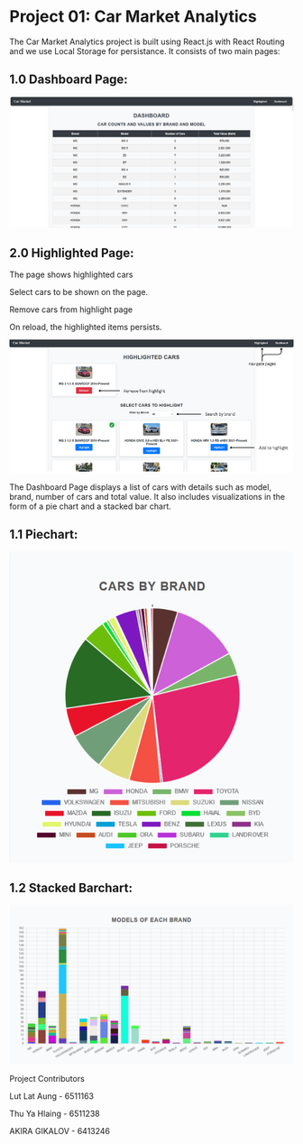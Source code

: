 Project 01: Car Market Analytics 
=====================================

The Car Market Analytics project is built using React.js with React Routing and we use Local Storage for persistance. It consists of two main pages: 

1.0 Dashboard Page:
----------
![Dashboard Page](/images/dashboardpage.png)

2.0 Highlighted Page:
----------
The page shows highlighted cars 

Select cars to be shown on the page. 

Remove cars from highlight page 

On reload, the highlighted items persists. 

![Highlighted Page](/images/highlightedpage.png)

The Dashboard Page displays a list of cars with details such as model, brand, number of cars and total value. It also includes visualizations in the form of a pie chart and a stacked bar chart.

1.1 Piechart:
----------
![Pie Chart](/images/piechart.png)

1.2 Stacked Barchart:
----------
![Stacked Bar Chart](/images/stackedbarchart.png)

Project Contributors

Lut Lat Aung - 6511163

Thu Ya Hlaing - 6511238

AKIRA GIKALOV - 6413246



